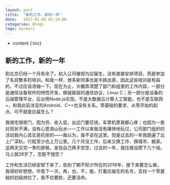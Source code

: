 ```yaml
---
layout: post
title:  "新的工作，新的一年"
date:   2017-01-08 05:10:00
categories: Blogs
tags: murmurs
---
```


* content
{:toc}

## 新的工作，新的一年

到北京已经一个月有余了。初入公司被视为应届生，没有直接安排项目，而是参加了名目繁多的培训。和我一样，很多新同事也是半路出家，因此这些培训是有益的，不过应该浓缩一下。现在为止，大概弄清楚了部门和组里的工作内容，一部分是通信设备软件的特性开发，做链路层的通信协议，Linux C；另一部分是设备的云端管理平台，后台用Node.js实现。不是大数据云计算人工智能，也不是互联网+，和我此前涉足的Android、C++也没有关系。零基础的要求、从零开始的起点，可不就是应届生么？



我很宅很抠门，因为穷、收入低，出远门要花钱，车票机票我都心疼；也因为一直对现状不满，没有心思游山玩水——工作以来我没有痛快地玩过，公司部门组织的活动我内心其实是抗拒的——我以为，我不该在这里。但是过去的一年我跑遍了北上广深杭，行程至少也上万公里。几个月没工作，后来又换工作、换城市、搬家。这两天交完一季的房租，发现自己两手空空，过去的一年，我压根没攒下几个钱。马上就26岁了，怎能不惶恐？

工作和生活已经安顿下来了，告别了朝不知夕所在的2016年，接下来要怎么做，我得好好想想。毕竟下一次，再，也，不，能，打着应届生的名号，去找一个零基础的初级岗位了，我不仅要脸，还要活命。